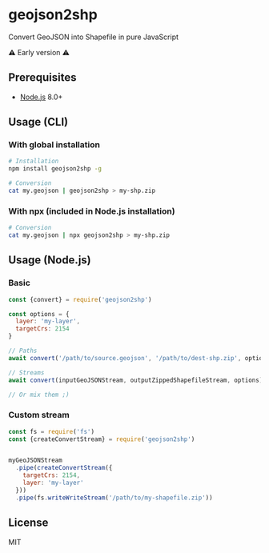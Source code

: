 # geojson2shp
Convert GeoJSON into Shapefile in pure JavaScript

⚠️ Early version ⚠️

## Prerequisites

* [Node.js](https://nodejs.org/en/download/package-manager/) 8.0+

## Usage (CLI)

### With global installation

```bash
# Installation
npm install geojson2shp -g

# Conversion
cat my.geojson | geojson2shp > my-shp.zip
```

### With npx (included in Node.js installation)

```bash
# Conversion
cat my.geojson | npx geojson2shp > my-shp.zip
```

## Usage (Node.js)

### Basic

```js
const {convert} = require('geojson2shp')

const options = {
  layer: 'my-layer',
  targetCrs: 2154
}

// Paths
await convert('/path/to/source.geojson', '/path/to/dest-shp.zip', options)

// Streams
await convert(inputGeoJSONStream, outputZippedShapefileStream, options)

// Or mix them ;)
```

### Custom stream

```js
const fs = require('fs')
const {createConvertStream} = require('geojson2shp')


myGeoJSONStream
  .pipe(createConvertStream({
    targetCrs: 2154,
    layer: 'my-layer'
  }))
  .pipe(fs.writeWriteStream('/path/to/my-shapefile.zip'))
```

## License

MIT
